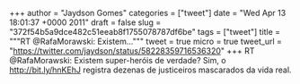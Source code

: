 
+++
author = "Jaydson Gomes"
categories = ["tweet"]
date = "Wed Apr 13 18:01:37 +0000 2011"
draft = false
slug = "372f54b5a9dce482c51eeab8f1755078787df6be"
tags = ["tweet"]
title = """RT @RafaMorawski: Existem..."""
tweet = true
micro = true
tweet_url = "https://twitter.com/jaydson/status/58228359716536320"
+++
RT @RafaMorawski: Existem super-heróis de verdade? Sim, o http://bit.ly/hnKEhJ registra dezenas de justiceiros mascarados da vida real.
